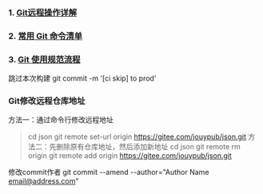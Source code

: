 ### 1. [Git远程操作详解](http://www.ruanyifeng.com/blog/2014/06/git_remote.html)

### 2. [常用 Git 命令清单](http://www.ruanyifeng.com/blog/2015/12/git-cheat-sheet.html)

### 3. [Git 使用规范流程](http://www.ruanyifeng.com/blog/2015/08/git-use-process.html)

跳过本次构建
git commit -m '[ci skip] to prod'

### Git修改远程仓库地址
方法一：通过命令行修改远程地址
> cd json
> git remote set-url origin https://gitee.com/jouypub/json.git
方法二：先删除原有仓库地址，然后添加新地址
> cd json
> git remote rm origin
> git remote add origin https://gitee.com/jouypub/json.git

修改commit作者
git commit --amend --author="Author Name <email@address.com>"